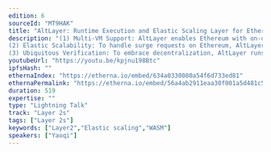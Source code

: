 ```yaml
---
edition: 6
sourceId: "MT9HAK"
title: "AltLayer: Runtime Execution and Elastic Scaling Layer for Ethereum"
description: "(1) Multi-VM Support: AltLayer enables Ethereum with on-demand EVM/WASM execution layer.
(2) Elastic Scalability: To handle surge requests on Ethereum, AltLayer enables dApps to quickly spin off custom execution layer (flash layers) to serve users, with near-instant finality(<2s), low gas fees (<0.01USD) and high throughput(~2,000 tps). 
(3) Ubiquitous Verification: To embrace decentralization, AltLayer runs multiple block producers/verifiers including commodity machines, browsers for users."
youtubeUrl: "https://youtu.be/kpjnu198Btc"
ipfsHash: ""
ethernaIndex: "https://etherna.io/embed/634a0330080a54f6d733ed81"
ethernaPermalink: "https://etherna.io/embed/56a4ab2911eaa30f001a5d481c5730cf8fc9353ad0fb3a810c32c8001693d56b"
duration: 519
expertise: ""
type: "Lightning Talk"
track: "Layer 2s"
tags: ["Layer 2s"]
keywords: ["Layer2","Elastic scaling","WASM"]
speakers: ["Yaoqi"]
---
```

